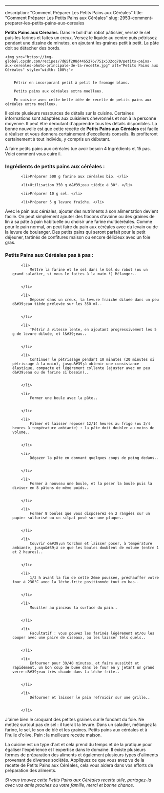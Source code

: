 ---
description: "Comment Préparer Les Petits Pains aux Céréales"
title: "Comment Préparer Les Petits Pains aux Céréales"
slug: 2953-comment-preparer-les-petits-pains-aux-cereales

<p>
	<strong>Petits Pains aux Céréales</strong>. 
	Dans le bol d&#39;un robot pâtissier, versez le sel puis les farines et faites un creux. Versez le liquide au centre puis pétrissez pendant une dizaine de minutes, en ajoutant les graines petit à petit. La pâte doit se détacher des bords.
</p>
<p>
	
	<img src="https://img-global.cpcdn.com/recipes/7d65f208d4465276/751x532cq70/petits-pains-aux-cereales-photo-principale-de-la-recette.jpg" alt="Petits Pains aux Céréales" style="width: 100%;">
	
	
		Pétrir en incorporant petit à petit le fromage blanc.
	
		Petits pains aux céréales extra moelleux.
	
		En cuisine avec cette belle idée de recette de petits pains aux céréales extra moelleux.
	
</p>

Il existe plusieurs ressources de détails sur la cuisine. Certaines informations sont adaptées aux cuisiniers chevronnés et non à la personne moyenne. Il peut être déroutant d'apprendre tous les détails disponibles. La bonne nouvelle est que cette recette de <strong> Petits Pains aux Céréales </strong> est facile à réaliser et vous donnera certainement d'excellents conseils. Ils profiteront certainement à tout individu, y compris un débutant.

<!--inarticleads1-->

À faire petits pains aux céréales tue avoir besoin 4 Ingrédients et 15 pas. Voici comment vous cuire il.

<h3>Ingrédients de petits pains aux céréales :</h3>

<ol>
	
		<li>Préparer 500 g farine aux céréales bio. </li>
	
		<li>Utilisation 350 g d&#39;eau tiédie à 30°. </li>
	
		<li>Préparer 10 g sel. </li>
	
		<li>Préparer 5 g levure fraîche. </li>
	
</ol>

Avec le pain aux céréales, ajouter des nutriments à son alimentation devient facile. On peut simplement ajouter des flocons d&#39;avoine ou des graines de lin à sa pâte à pain habituelle ou choisir une farine multicéréales. Comme pour le pain normal, on peut faire du pain aux céréales avec du levain ou de la levure de boulanger. Des petits pains qui seront parfait pour le petit déjeuner, tartinés de confitures maison ou encore délicieux avec un foie gras. 

<!--inarticleads2-->

<h3>Petits Pains aux Céréales pas à pas :</h3>

<ol>
	
		<li>
			Mettre la farine et le sel dans le bol du robot (ou un grand saladier, si vous le faites à la main !) Mélanger..
			
			
		</li>
	
		<li>
			Déposer dans un creux, la levure fraiche diluée dans un peu d&#39;eau tiède prélevée sur les 350 ml..
			
			
		</li>
	
		<li>
			¨Pétrir à vitesse lente, en ajoutant progressivement les 5 g de levure diluée, et l&#39;eau..
			
			
		</li>
	
		<li>
			Continuer le pétrissage pendant 10 minutes (20 minutes si pétrissage à la main), jusqu&#39;à obtenir une consistance élastique, compacte et légèrement collante (ajuster avec un peu d&#39;eau ou de farine si besoin)..
			
			
		</li>
	
		<li>
			Former une boule avec la pâte..
			
			
		</li>
	
		<li>
			Filmer et laisser reposer 12/14 heures au frigo (ou 2/4 heures à température ambiante) : la pâte doit doubler au moins de volume..
			
			
		</li>
	
		<li>
			Dégazer la pâte en donnant quelques coups de poing dedans..
			
			
		</li>
	
		<li>
			Former à nouveau une boule, et la peser la boule puis la diviser en 8 pâtons de même poids..
			
			
		</li>
	
		<li>
			Former 8 boules que vous disposerez en 2 rangées sur un papier sulfurisé ou un silpat posé sur une plaque..
			
			
		</li>
	
		<li>
			Couvrir d&#39;un torchon et laisser poser, à température ambiante, jusqu&#39;à ce que les boules doublent de volume (entre 1 et 2 heures)..
			
			
		</li>
	
		<li>
			1/2 h avant la fin de cette 2ème poussée, préchauffer votre four à 230°C avec la lèche-frite positionnée tout en bas..
			
			
		</li>
	
		<li>
			Mouiller au pinceau la surface du pain..
			
			
		</li>
	
		<li>
			Facultatif : vous pouvez les farinés légèrement et/ou les couper avec une paire de ciseaux, ou les laisser tels quels..
			
			
		</li>
	
		<li>
			Enfourner pour 30/40 minutes, et faire aussitôt et rapidement, un bon coup de buée dans le four en y jetant un grand verre d&#39;eau très chaude dans la lèche-frite..
			
			
		</li>
	
		<li>
			Défourner et laisser le pain refroidir sur une grille..
			
			
		</li>
	
</ol>

J&#39;aime bien le croquant des petites graines sur le fondant du foie. Ne mettez surtout pas de sel : il tuerait la levure. Dans un saladier, mélangez la farine, le sel, le son de blé et les graines. Petits pains aux céréales et à l&#39;huile d&#39;olive. Pain : la meilleure recette maison. 

<!--inarticleads1-->

<p>
La cuisine est un type d'art et cela prend du temps et de la pratique pour égaliser l'expérience et l'expertise dans le domaine. Il existe plusieurs formes de préparation des aliments et également plusieurs types d'aliments provenant de diverses sociétés. Appliquez ce que vous avez vu de la recette de Petits Pains aux Céréales, cela vous aidera dans vos efforts de préparation des aliments.
</p>

<p>
<i>Si vous trouvez cette Petits Pains aux Céréales recette utile, partagez-la avec vos amis proches ou votre famille, merci et bonne chance.</i>
</p>
